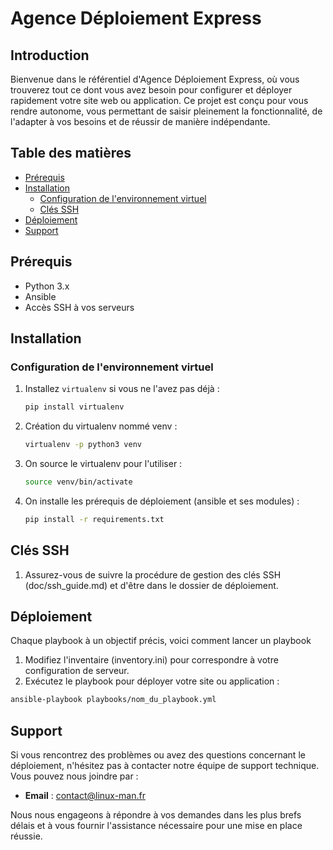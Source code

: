 # Agence Déploiement Express

## Introduction

Bienvenue dans le référentiel d'Agence Déploiement Express, où vous trouverez tout ce dont vous avez besoin pour configurer et déployer rapidement votre site web ou application. Ce projet est conçu pour vous rendre autonome, vous permettant de saisir pleinement la fonctionnalité, de l'adapter à vos besoins et de réussir de manière indépendante.

## Table des matières

- [Prérequis](#prérequis)
- [Installation](#installation)
  - [Configuration de l'environnement virtuel](#configuration-de-lenvironnement-virtuel)
  - [Clés SSH](#clés-ssh)
- [Déploiement](#déploiement)
- [Support](#support)

## Prérequis

- Python 3.x
- Ansible
- Accès SSH à vos serveurs

## Installation

### Configuration de l'environnement virtuel

1. Installez `virtualenv` si vous ne l'avez pas déjà :

   ```bash
   pip install virtualenv
   ```
2. Création du virtualenv nommé venv :
   ```bash
   virtualenv -p python3 venv
   ```
3. On source le virtualenv pour l'utiliser :

   ```bash
   source venv/bin/activate
   ```
4. On installe les prérequis de déploiement (ansible et ses modules) :

   ```bash
   pip install -r requirements.txt
   ```

## Clés SSH

1. Assurez-vous de suivre la procédure de gestion des clés SSH (doc/ssh_guide.md) et d'être dans le dossier de déploiement.

## Déploiement

Chaque playbook à un objectif précis, voici comment lancer un playbook

1. Modifiez l'inventaire (inventory.ini) pour correspondre à votre configuration de serveur.
2. Exécutez le playbook pour déployer votre site ou application :
```bash
ansible-playbook playbooks/nom_du_playbook.yml
```

## Support

Si vous rencontrez des problèmes ou avez des questions concernant le déploiement, n'hésitez pas à contacter notre équipe de support technique. Vous pouvez nous joindre par :

- **Email** : contact@linux-man.fr

Nous nous engageons à répondre à vos demandes dans les plus brefs délais et à vous fournir l'assistance nécessaire pour une mise en place réussie.
